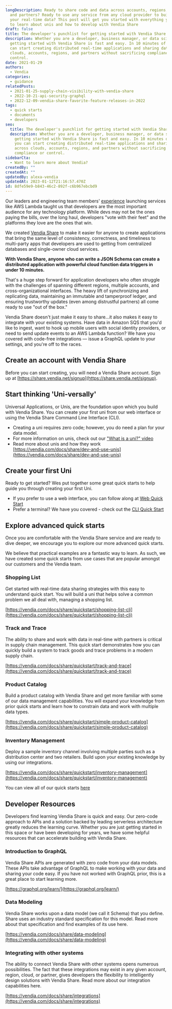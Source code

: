 ```yaml
---
longDescription: Ready to share code and data across accounts, regions, clouds,
  and partners? Ready to use any service from any cloud provider to build upon
  your real-time data? This post will get you started with everything you need
  to learn about unis and how to develop with Vendia Share
draft: false
title: The developer's punchlist for getting started with Vendia Share
description: Whether you are a developer, business manager, or data scientist
  getting started with Vendia Share is fast and easy. In 10 minutes of less, you
  can start creating distributed real-time applications and sharing data across
  clouds, accounts, regions, and partners without sacrificing compliance or
  control.
date: 2021-01-29
authors:
  - Vendia
categories:
  - guidance
relatedPosts:
  - 2021-01-25-supply-chain-visibility-with-vendia-share
  - 2022-10-21-api-security-graphql
  - 2022-12-09-vendia-share-favorite-feature-releases-in-2022
tags:
  - quick starts
  - documents
  - developers
seo:
  title: The developer's punchlist for getting started with Vendia Share
  description: Whether you are a developer, business manager, or data scientist
    getting started with Vendia Share is fast and easy. In 10 minutes of less,
    you can start creating distributed real-time applications and sharing data
    across clouds, accounts, regions, and partners without sacrificing
    compliance or control.
sidebarCta:
  - Want to learn more about Vendia?
createdBy: ""
createdAt: ""
updatedBy: alexa-vendia
updatedAt: 2023-01-12T21:16:57.470Z
id: 8dfe59e9-b843-46c2-892f-c6b967ebcbd9
---
```


Our leaders and engineering team members' [experience](https://www.linkedin.com/company/vendiahq/people/) launching services like AWS Lambda taught us that developers are the most important audience for any technology platform. While devs may not be the ones paying the bills, over the long haul, developers "vote with their feet" and the platforms they love are the ones that win.

We created [Vendia Share](https://vendia.com/product) to make it easier for anyone to create applications that bring the same level of consistency, correctness, and timeliness to multi-party apps that developers are used to getting from centralized databases and single-owner cloud services. 

**With Vendia Share, anyone who can write a JSON Schema can create a distributed application with powerful cloud function data triggers in under 10 minutes.**

That's a huge step forward for application developers who often struggle with the challenges of spanning different regions, multiple accounts, and cross-organizational interfaces. The heavy lift of synchronizing and replicating data, maintaining an immutable and tamperproof ledger, and ensuring trustworthy updates (even among distrustful partners) all come ready to use "out of the box."

Vendia Share doesn't just make it easy to share...it also makes it easy to integrate with your existing systems. Have data in Amazon SQS that you'd like to ingest, want to hook up mobile users with social identity providers, or need to send update events to an AWS Lambda function? We have you covered with code-free integrations — issue a GraphQL update to your settings, and you're off to the races.

## Create an account with Vendia Share

Before you can start creating, you will need a Vendia Share account.  Sign up at [https://share.vendia.net/signup](https://share.vendia.net/signup).

## Start thinking 'Uni-versally'

Universal Applications, or Unis, are the foundation upon which you build with Vendia Share.  You can create your first uni from our web interface or using the Vendia Share Command Line Interface (CLI).  

- Creating a uni requires zero code; however, you do need a plan for your data model.
- For more information on unis, check out our ["What is a uni?" video](https://youtu.be/8HmwVOo17BE)
- Read more about unis and how they work [https://vendia.com/docs/share/dev-and-use-unis](https://vendia.com/docs/share/dev-and-use-unis)

## Create your first Uni

Ready to get started? Wes put together some great quick starts to help guide you through creating your first Uni.

- If you prefer to use a web interface, you can follow along at [Web Quick Start](https://www.vendia.com/docs/share/quickstart/shopping-list-web)
- Prefer a terminal?  We have you covered - check out the [CLI Quick Start](https://www.vendia.com/docs/share/quickstart/shopping-list-cli)

## Explore advanced quick starts

Once you are comfortable with the Vendia Share service and are ready to dive deeper, we encourage you to explore our more advanced quick starts.  

We believe that practical examples are a fantastic way to learn. As such, we have created some quick starts from use cases that are popular amongst our customers and the Vendia team.

### Shopping List

Get started with real-time data sharing strategies with this easy to understand quick start. You will build a uni that helps solve a common problem we all deal with, managing a shopping list.

[https://vendia.com/docs/share/quickstart/shopping-list-cli](https://vendia.com/docs/share/quickstart/shopping-list-cli)

### Track and Trace

The ability to share and work with data in real-time with partners is critical in supply chain management. This quick start demonstrates how you can quickly build a system to track goods and trace problems in a modern supply chain.

[https://vendia.com/docs/share/quickstart/track-and-trace](https://vendia.com/docs/share/quickstart/track-and-trace)

### Product Catalog

Build a product catalog with Vendia Share and get more familiar with some of our data management capabilities. You will expand your knowledge from prior quick starts and learn how to constrain data and work with multiple data types.

[https://vendia.com/docs/share/quickstart/simple-product-catalog](https://vendia.com/docs/share/quickstart/simple-product-catalog)

### Inventory Management

Deploy a sample inventory channel involving multiple parties such as a distribution center and two retailers. Build upon your existing knowledge by using our integrations.

[https://vendia.com/docs/share/quickstart/inventory-management](https://vendia.com/docs/share/quickstart/inventory-management)
	
You can view all of our quick starts [here](https://vendia.com/docs/share/quickstart)

## Developer Resources

Developers find learning Vendia Share is quick and easy. Our zero-code approach to APIs and a solution backed by leading serverless architecture greatly reduces the learning curve. Whether you are just getting started in this space or have been developing for years, we have some helpful resources that can accelerate building with Vendia Share.

### Introduction to GraphQL

Vendia Share APIs are generated with zero code from your data models. These APIs take advantage of GraphQL to make working with your data and sharing your code easy.  If you have not worked with GraphQL prior, this is a great place to start learning more.

[https://graphql.org/learn/](https://graphql.org/learn/)

### Data Modeling

Vendia Share works upon a data model (we call it Schema) that you define.  Share uses an industry standard specification for this model. Read more about that specification and find examples of its use here.

[https://vendia.com/docs/share/data-modeling](https://vendia.com/docs/share/data-modeling)

### Integrating with other systems

The ability to connect Vendia Share with other systems opens numerous possibilities. The fact that these integrations may exist in any given account, region, cloud, or partner, gives developers the flexibility to intelligently design solutions with Vendia Share.  Read more about our integration capabilities here.

[https://vendia.com/docs/share/integrations](https://vendia.com/docs/share/integrations)